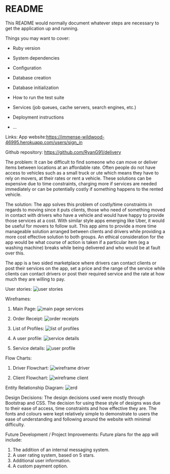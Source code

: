 # README

This README would normally document whatever steps are necessary to get the
application up and running.

Things you may want to cover:

* Ruby version

* System dependencies

* Configuration

* Database creation

* Database initialization

* How to run the test suite

* Services (job queues, cache servers, search engines, etc.)

* Deployment instructions

* ...


Links:
App website:https://immense-wildwood-46995.herokuapp.com/users/sign_in

Github repository: https://github.com/RyanG91/delivery


The problem:
It can be difficult to find someone who can move or deliver items between locations at an affordable rate. Often people do not have access to vehicles such as a small truck or ute which means they have to rely on movers, at their rates or rent a vehicle. These solutions can be expensive due to time constraints, charging more if services are needed immediately or can be potentially costly if something happens to the rented vehicle.

The solution:
The app solves this problem of costly/time constraints in regards to moving since it puts clients, those who need of something moved in contact with drivers who have a vehicle and would have happy to provide those services at a cost. With similar style apps emerging like Uber, it would be useful for movers to follow suit. This app aims to provide a more time manageable solution arranged between clients and drivers while providing a more cost effective solution to both groups. An ethical consideration for the app would be what course of action is taken if a particular item (eg a washing machine) breaks while being delivered and who would be at fault over this.


The app is a two sided marketplace where drivers can contact clients or post their services on the app, set a price and the range of the service while clients can contact drivers or post their required service and the rate at how much they are willing to pay.

User stories:
![user stories](https://user-images.githubusercontent.com/33079422/39900088-d90ac1c8-5502-11e8-98ad-184a48ac2333.PNG)

Wireframes:
1)	Main Page:
![main page services](https://user-images.githubusercontent.com/33079422/39899956-118c9540-5502-11e8-9136-30ac85fcb75a.PNG)

2)	Order Receipt:
![order receipts](https://user-images.githubusercontent.com/33079422/39900028-87e379de-5502-11e8-8691-96e95f874518.PNG)

3)	List of Profiles:
![list of profiles](https://user-images.githubusercontent.com/33079422/39899985-361fac1c-5502-11e8-9d7e-d09cee12fa4a.PNG)

4)	A user profile:
![service details](https://user-images.githubusercontent.com/33079422/39900037-94845b90-5502-11e8-8725-ade7c18b3b2c.PNG)

5)	Service details:
![user profile](https://user-images.githubusercontent.com/33079422/39900042-983dee2c-5502-11e8-8ee4-f9ca27bd38a9.PNG)

Flow Charts:
1)	Driver Flowchart:
![wireframe driver](https://user-images.githubusercontent.com/33079422/39900057-acf8a320-5502-11e8-88b2-f6aa3f8328eb.PNG)

2)	Client Flowchart:
![wireframe client](https://user-images.githubusercontent.com/33079422/39900062-b5a251ce-5502-11e8-9ca3-35a0c5858476.PNG)

Entity Relationship Diagram:
![erd](https://user-images.githubusercontent.com/33079422/39900072-c60e4158-5502-11e8-9aae-a500d4379ad0.PNG)

Design Decisions:
The design decisions used were mostly through Bootstrap and CSS. The decision for using these style of designs was due to their ease of access, time constraints and how effective they are. The fonts and colours were kept relatively simple to demonstrate to users the ease of understanding and following around the website with minimal difficulty.

Future Development / Project Improvements:
Future plans for the app will include:
1)	The addition of an internal messaging system.
2)	A user rating system, based on 5 stars.
3)	Additional user information.
4)	A custom payment option.
